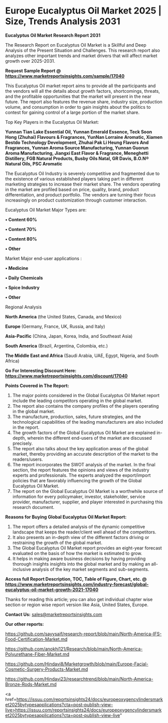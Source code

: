 # Europe Eucalyptus Oil Market 2025 | Size, Trends Analysis 2031

<strong>Eucalyptus Oil Market Research Report 2031</strong>

The Research Report on Eucalyptus Oil Market is a Skillful and Deep Analysis of the Present Situation and Challenges. This research report also analyzes other important trends and market drivers that will affect market growth over 2025-2031.

<strong>Request Sample Report @ <a href=https://www.marketreportsinsights.com/sample/17040>https://www.marketreportsinsights.com/sample/17040</a></strong>

This Eucalyptus Oil market report aims to provide all the participants and the vendors will all the details about growth factors, shortcomings, threats, and the profitable opportunities that the market will present in the near future. The report also features the revenue share, industry size, production volume, and consumption in order to gain insights about the politics to contest for gaining control of a large portion of the market share.

Top Key Players in the Eucalyptus Oil Market:

<strong>Yunnan Tian Lake Essential Oil, Yunnan Emerald Essence, Teck Soon Hong (Zhuhai) Flavours & Fragrances, YunNan Lorraine Aromatic, Xiamen Bestdo Technology Development, Zhuhai Pak Li Heung Flavors And Fragrances, Yunnan Aroma Source Manufacturing, Yunnan Guorun Aroma Manufacturing, Jiangxi East Flavor & Fragrance, Meneghetti Distillery, FGB Natural Products, Busby Oils Natal, GR Davis, B.O.N® Natural Oils, PSC Aromatic</strong>

The Eucalyptus Oil Industry is severely competitive and fragmented due to the existence of various established players taking part in different marketing strategies to increase their market share. The vendors operating in the market are profiled based on price, quality, brand, product differentiation, and product portfolio. The vendors are turning their focus increasingly on product customization through customer interaction.

Eucalyptus Oil Market Major Types are:

<strong>• Content 60% 

• Content 70% 

• Content 80% 

• Other</strong>

Market Major end-user applications :

<strong>• Medicine

• Daily Chemicals

• Spice Industry

• Other</strong>

Regional Analysis

</u><strong><b>North America</b></strong> (the United States, Canada, and Mexico)

<strong><b>Europe </b></strong>(Germany, France, UK, Russia, and Italy)

<strong><b>Asia-Pacific</b></strong> (China, Japan, Korea, India, and Southeast Asia)

<strong><b>South America</b></strong> (Brazil, Argentina, Colombia, etc.)

<strong><b>The Middle East and Africa</b></strong> (Saudi Arabia, UAE, Egypt, Nigeria, and South Africa)

<strong>Go For Interesting Discount Here: <a href=https://www.marketreportsinsights.com/discount/17040>https://www.marketreportsinsights.com/discount/17040</a></strong>

<strong>Points Covered in The Report:</strong>
<ol>
  <li>The major points considered in the Global Eucalyptus Oil Market report include the leading competitors operating in the global market.</li>
  <li>The report also contains the company profiles of the players operating in the global market.</li>
  <li>The manufacture, production, sales, future strategies, and the technological capabilities of the leading manufacturers are also included in the report.</li>
  <li>The growth factors of the Global Eucalyptus Oil Market are explained in-depth, wherein the different end-users of the market are discussed precisely.</li>
  <li>The report also talks about the key application areas of the global market, thereby providing an accurate description of the market to the readers/users.</li>
  <li>The report incorporates the SWOT analysis of the market. In the final section, the report features the opinions and views of the industry experts and professionals. The experts analyzed the export/import policies that are favorably influencing the growth of the Global Eucalyptus Oil Market.</li>
  <li>The report on the Global Eucalyptus Oil Market is a worthwhile source of information for every policymaker, investor, stakeholder, service provider, manufacturer, supplier, and player interested in purchasing this research document.</li>
</ol>
<strong>Reasons for Buying Global Eucalyptus Oil Market Report:</strong>

<ol>
  <li>The report offers a detailed analysis of the dynamic competitive landscape that keeps the reader/client well ahead of the competitors.</li>
  <li>It also presents an in-depth view of the different factors driving or restraining the growth of the global market.</li>
  <li>The Global Eucalyptus Oil Market report provides an eight-year forecast evaluated on the basis of how the market is estimated to grow.</li>
  <li>It helps in making aware business decisions by having providing thorough insights insights into the global market and by making an all-inclusive analysis of the key market segments and sub-segments.</li>
</ol>
<strong>Access full Report Description, TOC, Table of Figure, Chart, etc. @ <a href=https://www.marketreportsinsights.com/industry-forecast/global-eucalyptus-oil-market-growth-2021-17040>https://www.marketreportsinsights.com/industry-forecast/global-eucalyptus-oil-market-growth-2021-17040</a></strong>


Thanks for reading this article; you can also get individual chapter wise section or region wise report version like Asia, United States, Europe.

<strong>Contact Us:</strong>
sales@marketreportsinsights.com

<strong>Our other reports:</strong>

<a href=https://github.com/sayysaif/research-report/blob/main/North-America-IFS-Food-Certification-Market.md>https://github.com/sayysaif/research-report/blob/main/North-America-IFS-Food-Certification-Market.md</a>

<a href=https://github.com/anokhi121/Research/blob/main/North-America-Polyurethane-Fiber-Market.md>https://github.com/anokhi121/Research/blob/main/North-America-Polyurethane-Fiber-Market.md</a>

<a href=https://github.com/Hindavi8/Marketgrowth/blob/main/Europe-Facial-Cosmetic-Surgery-Products-Market.md>https://github.com/Hindavi8/Marketgrowth/blob/main/Europe-Facial-Cosmetic-Surgery-Products-Market.md</a>

<a href=https://github.com/Hindavi23/researchtrend/blob/main/North-America-Bronze-Rods-Market.md>https://github.com/Hindavi23/researchtrend/blob/main/North-America-Bronze-Rods-Market.md</a>

<a href=https://issuu.com/reportsinsights24/docs/europeoxygencylindersmarket2025bytypesapplications?cta=post-publish-view-live>https://issuu.com/reportsinsights24/docs/europeoxygencylindersmarket2025bytypesapplications?cta=post-publish-view-live</a>"
